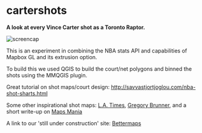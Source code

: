 # cartershots

<strong>A look at every Vince Carter shot as a Toronto Raptor.</strong>

![screencap](http://imgur.com/a/5FM6J)

This is an experiment in combining the NBA stats API and capabilities of Mapbox GL and its extrusion option.

To build this we used QGIS to build the court/net polygons and binned the shots using the MMQGIS plugin.

Great tutorial on shot maps/court design: http://savvastjortjoglou.com/nba-shot-sharts.html

Some other inspirational shot maps: <a href="http://graphics.latimes.com/kobe-every-shot-ever/" target="blank">L.A. Times</a>, <a href="http://gbrunner.github.io/Courtside-Geography/" target="blank">Gregory Brunner</a>, and a short write-up on <a href="http://googlemapsmania.blogspot.ca/2016/06/maps-from-courtside.html" target="blank">Maps Mania</a>

A link to our 'still under construction' site: <a href="http://www.mapto.ca/about-1/" target="blank">Bettermaps</a>

